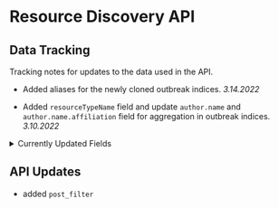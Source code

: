 # Resource Discovery API

## Data Tracking
Tracking notes for updates to the data used in the API.


- Added aliases for the newly cloned outbreak indices. *3.14.2022*
 

- Added `resourceTypeName` field and update `author.name` and `author.name.affiliation` field for aggregation in outbreak indices. *3.10.2022*



<details>
<summary>Currently Updated Fields</summary>


```
GET http://search.cd2h.org:9200/outbreak_litcovid_202110070745_vvrw8kmo/_mapping/field/author.affiliation.name,author.name
{
    "outbreak_litcovid_202110070745_vvrw8kmo": {
        "mappings": {
            "author.name": {
                "full_name": "author.name",
                "mapping": {
                    "name": {
                        "type": "text",
                        "copy_to": [
                            "all"
                        ]
                    }
                }
            },
            "author.affiliation.name": {
                "full_name": "author.affiliation.name",
                "mapping": {
                    "name": {
                        "type": "keyword",
                        "copy_to": [
                            "all"
                        ]
                    }
                }
            }
        }
    }
}
```  

</details>

## API Updates  
- added `post_filter` 